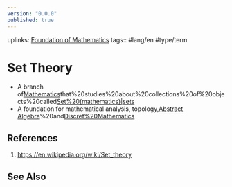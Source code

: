 ```yaml
---
version: "0.0.0"
published: true
---
```

uplinks::[Foundation of Mathematics](./Foundation%20o%20Mathematics.md)
tags:: #lang/en #type/term 
# Set Theory
- A branch of[Mathematics](./Mathematics.md)that%20studies%20about%20collections%20of%20objects%20called[Set%20(mathematics)|sets](./Set%20(mathematics)|sets.md)
- A foundation for mathematical analysis, topology,[Abstract Algebra](./Abstract%20Algebra.md)%20and[Discret%20Mathematics](./Discrete%20Mathematics.md)

## References
1. https://en.wikipedia.org/wiki/Set_theory

## See Also